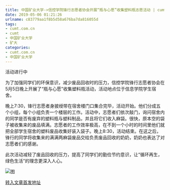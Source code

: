 ```yaml
---
title: 中国矿业大学->信控学院锋行志愿者协会开展“瓶与心愿”收集塑料瓶志愿活动 | cumt.com.cn
date: 2019-05-06 01:21:26
urlname: c83779aa1f8b5d58a676ba7da816055d
tags: 
- cumt.com.cn
- cumt
- 中国矿业大学
- 矿大
categories:
- cumt.com.cn
- 中国矿业大学
---
```


活动进行中

为了加强同学们的环保意识，减少废品回收时的压力，信控学院锋行志愿者协会在5月5日晚上开展了“瓶与心愿”收集塑料瓶活动，活动地点位于信息学院学生宿舍。

晚上7:30，锋行志愿者身披绶带在宿舍楼门口集合完毕，活动开始。他们分成五个小组，每个小组负责一个楼层的工作。活动中，志愿者们依次敲门，询问宿舍内的同学是否有废弃的塑料瓶与塑料制品，并且将它们收入麻袋。很快，原本空的袋子被收集来的废品填满。志愿者的工作效率极高，在不到一个小时的时间里他们就把全部学生宿舍的塑料废品收集好装入袋子。晚上8:30，活动结束。在这之后，锋行的同学将收集来的满满两麻袋废品交给负责废品回收的奶奶，奶奶也表达了对志愿者们的感谢。

此次活动减轻了废品回收的压力，提高了同学们的勤俭节约意识，让“循环再生，绿色生活”的理念更深入人心。

![图](http://xwzx.cumt.edu.cn/_upload/article/images/91/74/04fd4f0643299dd85ef3c3d35a41/0ad2f714-268f-4256-9402-373abc0d0e1f.png)

[转入文章首发地址](http://xwzx.cumt.edu.cn/fc/b4/c523a523444/page.htm)